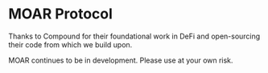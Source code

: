 # MOAR Protocol

Thanks to Compound for their foundational work in DeFi and open-sourcing their code from which we build upon.

MOAR continues to be in development. Please use at your own risk. 
